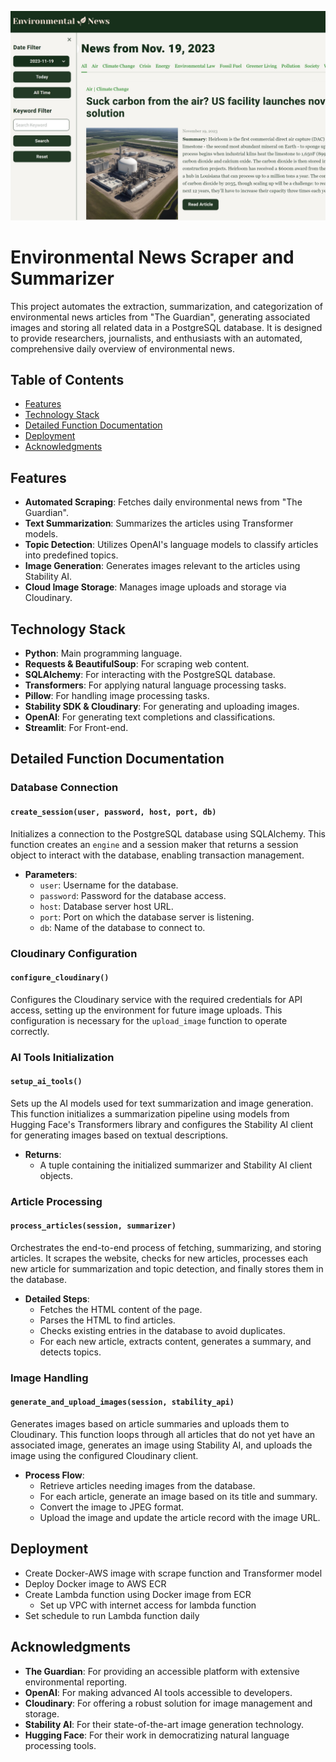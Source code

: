 ![Banner](https://github.com/nammmx/nammmx.github.io/blob/main/pictures/environmental-scraper.jpg)
# Environmental News Scraper and Summarizer

This project automates the extraction, summarization, and categorization of environmental news articles from "The Guardian", generating associated images and storing all related data in a PostgreSQL database. It is designed to provide researchers, journalists, and enthusiasts with an automated, comprehensive daily overview of environmental news.

## Table of Contents

- [Features](#features)
- [Technology Stack](#technology-stack)
- [Detailed Function Documentation](#detailed-function-documentation)
- [Deployment](#deployment)
- [Acknowledgments](#acknowledgments)

## Features

- **Automated Scraping**: Fetches daily environmental news from "The Guardian".
- **Text Summarization**: Summarizes the articles using Transformer models.
- **Topic Detection**: Utilizes OpenAI's language models to classify articles into predefined topics.
- **Image Generation**: Generates images relevant to the articles using Stability AI.
- **Cloud Image Storage**: Manages image uploads and storage via Cloudinary.

## Technology Stack

- **Python**: Main programming language.
- **Requests & BeautifulSoup**: For scraping web content.
- **SQLAlchemy**: For interacting with the PostgreSQL database.
- **Transformers**: For applying natural language processing tasks.
- **Pillow**: For handling image processing tasks.
- **Stability SDK & Cloudinary**: For generating and uploading images.
- **OpenAI**: For generating text completions and classifications.
- **Streamlit**: For Front-end.

## Detailed Function Documentation

### Database Connection

#### `create_session(user, password, host, port, db)`
Initializes a connection to the PostgreSQL database using SQLAlchemy. This function creates an `engine` and a session maker that returns a session object to interact with the database, enabling transaction management.

- **Parameters**:
  - `user`: Username for the database.
  - `password`: Password for the database access.
  - `host`: Database server host URL.
  - `port`: Port on which the database server is listening.
  - `db`: Name of the database to connect to.

### Cloudinary Configuration

#### `configure_cloudinary()`
Configures the Cloudinary service with the required credentials for API access, setting up the environment for future image uploads. This configuration is necessary for the `upload_image` function to operate correctly.

### AI Tools Initialization

#### `setup_ai_tools()`
Sets up the AI models used for text summarization and image generation. This function initializes a summarization pipeline using models from Hugging Face's Transformers library and configures the Stability AI client for generating images based on textual descriptions.

- **Returns**:
  - A tuple containing the initialized summarizer and Stability AI client objects.

### Article Processing

#### `process_articles(session, summarizer)`
Orchestrates the end-to-end process of fetching, summarizing, and storing articles. It scrapes the website, checks for new articles, processes each new article for summarization and topic detection, and finally stores them in the database.

- **Detailed Steps**:
  - Fetches the HTML content of the page.
  - Parses the HTML to find articles.
  - Checks existing entries in the database to avoid duplicates.
  - For each new article, extracts content, generates a summary, and detects topics.

### Image Handling

#### `generate_and_upload_images(session, stability_api)`
Generates images based on article summaries and uploads them to Cloudinary. This function loops through all articles that do not yet have an associated image, generates an image using Stability AI, and uploads the image using the configured Cloudinary client.

- **Process Flow**:
  - Retrieve articles needing images from the database.
  - For each article, generate an image based on its title and summary.
  - Convert the image to JPEG format.
  - Upload the image and update the article record with the image URL.
 
## Deployment
- Create Docker-AWS image with scrape function and Transformer model
- Deploy Docker image to AWS ECR
- Create Lambda function using Docker image from ECR
  - Set up VPC with internet access for lambda function
- Set schedule to run Lambda function daily

## Acknowledgments

- **The Guardian**: For providing an accessible platform with extensive environmental reporting.
- **OpenAI**: For making advanced AI tools accessible to developers.
- **Cloudinary**: For offering a robust solution for image management and storage.
- **Stability AI**: For their state-of-the-art image generation technology.
- **Hugging Face**: For their work in democratizing natural language processing tools.

